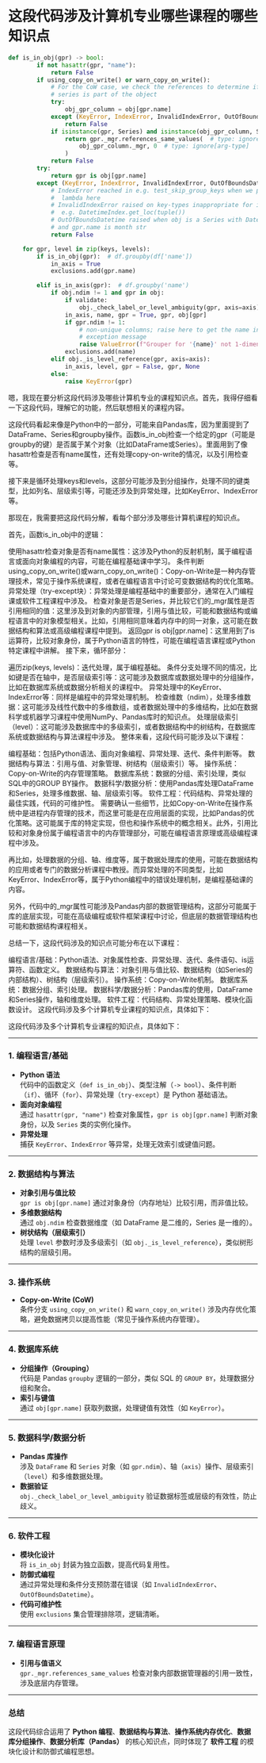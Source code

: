 # 这段代码涉及计算机专业哪些课程的哪些知识点

```python
def is_in_obj(gpr) -> bool:
        if not hasattr(gpr, "name"):
            return False
        if using_copy_on_write() or warn_copy_on_write():
            # For the CoW case, we check the references to determine if the
            # series is part of the object
            try:
                obj_gpr_column = obj[gpr.name]
            except (KeyError, IndexError, InvalidIndexError, OutOfBoundsDatetime):
                return False
            if isinstance(gpr, Series) and isinstance(obj_gpr_column, Series):
                return gpr._mgr.references_same_values(  # type: ignore[union-attr]
                    obj_gpr_column._mgr, 0  # type: ignore[arg-type]
                )
            return False
        try:
            return gpr is obj[gpr.name]
        except (KeyError, IndexError, InvalidIndexError, OutOfBoundsDatetime):
            # IndexError reached in e.g. test_skip_group_keys when we pass
            #  lambda here
            # InvalidIndexError raised on key-types inappropriate for index,
            #  e.g. DatetimeIndex.get_loc(tuple())
            # OutOfBoundsDatetime raised when obj is a Series with DatetimeIndex
            # and gpr.name is month str
            return False

    for gpr, level in zip(keys, levels):
        if is_in_obj(gpr):  # df.groupby(df['name'])
            in_axis = True
            exclusions.add(gpr.name)

        elif is_in_axis(gpr):  # df.groupby('name')
            if obj.ndim != 1 and gpr in obj:
                if validate:
                    obj._check_label_or_level_ambiguity(gpr, axis=axis)
                in_axis, name, gpr = True, gpr, obj[gpr]
                if gpr.ndim != 1:
                    # non-unique columns; raise here to get the name in the
                    # exception message
                    raise ValueError(f"Grouper for '{name}' not 1-dimensional")
                exclusions.add(name)
            elif obj._is_level_reference(gpr, axis=axis):
                in_axis, level, gpr = False, gpr, None
            else:
                raise KeyError(gpr)
```

嗯，我现在要分析这段代码涉及哪些计算机专业的课程知识点。首先，我得仔细看一下这段代码，理解它的功能，然后联想相关的课程内容。

这段代码看起来像是Python中的一部分，可能来自Pandas库，因为里面提到了DataFrame、Series和groupby操作。函数is_in_obj检查一个给定的gpr（可能是groupby的键）是否属于某个对象（比如DataFrame或Series）。里面用到了像hasattr检查是否有name属性，还有处理copy-on-write的情况，以及引用检查等。

接下来是循环处理keys和levels，这部分可能涉及到分组操作，处理不同的键类型，比如列名、层级索引等，可能还涉及到异常处理，比如KeyError、IndexError等。

那现在，我需要把这段代码分解，看每个部分涉及哪些计算机课程的知识点。

首先，函数is_in_obj中的逻辑：

使用hasattr检查对象是否有name属性：这涉及Python的反射机制，属于编程语言或面向对象编程的内容，可能在编程基础课中学习。
条件判断using_copy_on_write()或warn_copy_on_write()：Copy-on-Write是一种内存管理技术，常见于操作系统课程，或者在编程语言中讨论可变数据结构的优化策略。
异常处理（try-except块）：异常处理是编程基础中的重要部分，通常在入门编程课或软件工程课程中涉及。
检查对象是否是Series，并比较它们的_mgr属性是否引用相同的值：这里涉及到对象的内部管理，引用与值比较，可能和数据结构或编程语言中的对象模型相关。比如，引用相同意味着内存中的同一对象，这可能在数据结构和算法或高级编程课程中提到。
返回gpr is obj[gpr.name]：这里用到了is运算符，比较对象身份，属于Python语言的特性，可能在编程语言课程或Python特定课程中讲解。
接下来，循环部分：

遍历zip(keys, levels)：迭代处理，属于编程基础。
条件分支处理不同的情况，比如键是否在轴中，是否层级索引等：这可能涉及数据库或数据处理中的分组操作，比如在数据库系统或数据分析相关的课程中。
异常处理中的KeyError、IndexError等：同样是编程中的异常处理机制。
检查维数（ndim），处理多维数据：这可能涉及线性代数中的多维数组，或者数据处理中的多维结构，比如在数据科学或机器学习课程中使用NumPy、Pandas库时的知识点。
处理层级索引（level）：这可能涉及数据库中的多级索引，或者数据结构中的树结构，在数据库系统或数据结构与算法课程中涉及。
整体来看，这段代码可能涉及以下课程：

编程基础：包括Python语法、面向对象编程、异常处理、迭代、条件判断等。
数据结构与算法：引用与值、对象管理、树结构（层级索引）等。
操作系统：Copy-on-Write的内存管理策略。
数据库系统：数据的分组、索引处理，类似SQL中的GROUP BY操作。
数据科学/数据分析：使用Pandas库处理DataFrame和Series，处理多维数据、轴、层级索引等。
软件工程：代码结构、异常处理的最佳实践，代码的可维护性。
需要确认一些细节，比如Copy-on-Write在操作系统中是进程内存管理的技术，而这里可能是在应用层面的实现，比如Pandas的优化策略。这可能属于库的特定实现，但也和操作系统中的概念相关。此外，引用比较和对象身份属于编程语言中的内存管理部分，可能在编程语言原理或高级编程课程中涉及。

再比如，处理数据的分组、轴、维度等，属于数据处理库的使用，可能在数据结构的应用或者专门的数据分析课程中教授。而异常处理的不同类型，比如KeyError、IndexError等，属于Python编程中的错误处理机制，是编程基础课的内容。

另外，代码中的_mgr属性可能涉及Pandas内部的数据管理结构，这部分可能属于库的底层实现，可能在高级编程或软件框架课程中讨论，但底层的数据管理结构也可能和数据结构课程相关。

总结一下，这段代码涉及的知识点可能分布在以下课程：

编程语言/基础：Python语法、对象属性检查、异常处理、迭代、条件语句、is运算符、函数定义。
数据结构与算法：对象引用与值比较、数据结构（如Series的内部结构）、树结构（层级索引）。
操作系统：Copy-on-Write机制。
数据库系统：数据分组、索引处理。
数据科学/数据分析：Pandas库的使用，DataFrame和Series操作，轴和维度处理。
软件工程：代码结构、异常处理策略、模块化函数设计。
这段代码涉及多个计算机专业课程的知识点，具体如下：

这段代码涉及多个计算机专业课程的知识点，具体如下：

---

### 1. **编程语言/基础**
   - **Python 语法**  
     代码中的函数定义（`def is_in_obj`）、类型注解（`-> bool`）、条件判断（`if`）、循环（`for`）、异常处理（`try-except`）是 Python 基础语法。
   - **面向对象编程**  
     通过 `hasattr(gpr, "name")` 检查对象属性，`gpr is obj[gpr.name]` 判断对象身份，以及 `Series` 类的实例化操作。
   - **异常处理**  
     捕获 `KeyError`、`IndexError` 等异常，处理无效索引或键值问题。

---

### 2. **数据结构与算法**
   - **对象引用与值比较**  
     `gpr is obj[gpr.name]` 通过对象身份（内存地址）比较引用，而非值比较。
   - **多维数据结构**  
     通过 `obj.ndim` 检查数据维度（如 DataFrame 是二维的，Series 是一维的）。
   - **树状结构（层级索引）**  
     处理 `level` 参数时涉及多级索引（如 `obj._is_level_reference`），类似树形结构的层级引用。

---

### 3. **操作系统**
   - **Copy-on-Write (CoW)**  
     条件分支 `using_copy_on_write()` 和 `warn_copy_on_write()` 涉及内存优化策略，避免数据拷贝以提高性能（常见于操作系统内存管理）。

---

### 4. **数据库系统**
   - **分组操作（Grouping）**  
     代码是 Pandas `groupby` 逻辑的一部分，类似 SQL 的 `GROUP BY`，处理数据分组和聚合。
   - **索引与键值**  
     通过 `obj[gpr.name]` 获取列数据，处理键值有效性（如 `KeyError`）。

---

### 5. **数据科学/数据分析**
   - **Pandas 库操作**  
     涉及 `DataFrame` 和 `Series` 对象（如 `gpr.ndim`）、轴（`axis`）操作、层级索引（`level`）和多维数据处理。
   - **数据验证**  
     `obj._check_label_or_level_ambiguity` 验证数据标签或层级的有效性，防止歧义。

---

### 6. **软件工程**
   - **模块化设计**  
     将 `is_in_obj` 封装为独立函数，提高代码复用性。
   - **防御式编程**  
     通过异常处理和条件分支预防潜在错误（如 `InvalidIndexError`、`OutOfBoundsDatetime`）。
   - **代码可维护性**  
     使用 `exclusions` 集合管理排除项，逻辑清晰。

---

### 7. **编程语言原理**
   - **引用与值语义**  
     `gpr._mgr.references_same_values` 检查对象内部数据管理器的引用一致性，涉及底层内存管理。

---

### 总结
这段代码综合运用了 **Python 编程**、**数据结构与算法**、**操作系统内存优化**、**数据库分组操作**、**数据分析库（Pandas）** 的核心知识点，同时体现了 **软件工程** 的模块化设计和防御式编程思想。
